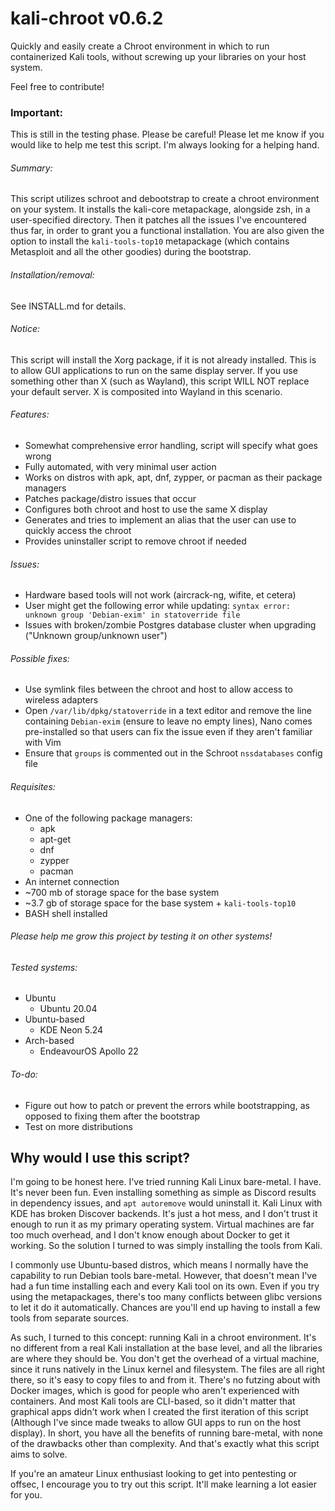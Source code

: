 # kali-chroot v0.6.2

Quickly and easily create a Chroot environment in which to run containerized Kali tools, without screwing up your libraries on your host system.

Feel free to contribute!

### Important:

This is still in the testing phase. Please be careful!
Please let me know if you would like to help me test this script. I'm always looking for a helping hand.

###### Summary:

This script utilizes schroot and debootstrap to create a chroot environment on your system. It installs the kali-core metapackage, alongside zsh, in a user-specified directory. Then it patches all the issues I've encountered thus far, in order to grant you a functional installation. You are also given the option to install the ` kali-tools-top10 ` metapackage (which contains Metasploit and all the other goodies) during the bootstrap.

###### Installation/removal:

See INSTALL.md for details.

###### Notice:

This script will install the Xorg package, if it is not already installed. This is to allow GUI applications to run on the same display server. If you use something other than X (such as Wayland), this script WILL NOT replace your default server. X is composited into Wayland in this scenario.

###### Features:

- Somewhat comprehensive error handling, script will specify what goes wrong
- Fully automated, with very minimal user action
- Works on distros with apk, apt, dnf, zypper, or pacman as their package managers
- Patches package/distro issues that occur
- Configures both chroot and host to use the same X display
- Generates and tries to implement an alias that the user can use to quickly access the chroot
- Provides uninstaller script to remove chroot if needed

###### Issues:

- Hardware based tools will not work (aircrack-ng, wifite, et cetera)
- User might get the following error while updating: ` syntax error: unknown group 'Debian-exim' in statoverride file `
- Issues with broken/zombie Postgres database cluster when upgrading ("Unknown group/unknown user")

###### Possible fixes:

- Use symlink files between the chroot and host to allow access to wireless adapters
- Open ` /var/lib/dpkg/statoverride ` in a text editor and remove the line containing ` Debian-exim ` (ensure to leave no empty lines), Nano comes pre-installed so that users can fix the issue even if they aren't familiar with Vim
- Ensure that ` groups ` is commented out in the Schroot ` nssdatabases ` config file

###### Requisites:

- One of the following package managers:
  - apk
  - apt-get
  - dnf
  - zypper
  - pacman
- An internet connection
- ~700 mb of storage space for the base system
- ~3.7 gb of storage space for the base system + ` kali-tools-top10 `
- BASH shell installed

###### Please help me grow this project by testing it on other systems!

###### Tested systems:

- Ubuntu
  - Ubuntu 20.04
- Ubuntu-based
  - KDE Neon 5.24
- Arch-based
  - EndeavourOS Apollo 22

###### To-do:

- Figure out how to patch or prevent the errors while bootstrapping, as opposed to fixing them after the bootstrap
- Test on more distributions

## Why would I use this script?

I'm going to be honest here. I've tried running Kali Linux bare-metal. I have. It's never been fun. Even installing something as simple as Discord results in dependency issues, and ` apt autoremove ` would uninstall it. Kali Linux with KDE has broken Discover backends. It's just a hot mess, and I don't trust it enough to run it as my primary operating system. Virtual machines are far too much overhead, and I don't know enough about Docker to get it working. So the solution I turned to was simply installing the tools from Kali.

I commonly use Ubuntu-based distros, which means I normally have the capability to run Debian tools bare-metal. However, that doesn't mean I've had a fun time installing each and every Kali tool on its own. Even if you try using the metapackages, there's too many conflicts between glibc versions to let it do it automatically. Chances are you'll end up having to install a few tools from separate sources.

As such, I turned to this concept: running Kali in a chroot environment. It's no different from a real Kali installation at the base level, and all the libraries are where they should be. You don't get the overhead of a virtual machine, since it runs natively in the Linux kernel and filesystem. The files are all right there, so it's easy to copy files to and from it. There's no futzing about with Docker images, which is good for people who aren't experienced with containers. And most Kali tools are CLI-based, so it didn't matter that graphical apps didn't work when I created the first iteration of this script (Although I've since made tweaks to allow GUI apps to run on the host display). In short, you have all the benefits of running bare-metal, with none of the drawbacks other than complexity. And that's exactly what this script aims to solve.

If you're an amateur Linux enthusiast looking to get into pentesting or offsec, I encourage you to try out this script. It'll make learning a lot easier for you.
